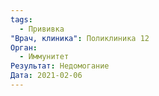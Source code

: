 ```yaml
---
tags:
  - Прививка
"Врач, клиника": Поликлиника 12
Орган:
  - Иммунитет
Результат: Недомогание
Дата: 2021-02-06
---
```

